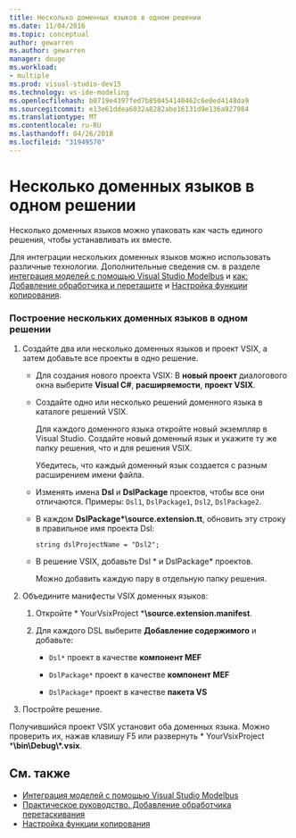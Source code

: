 ```yaml
---
title: Несколько доменных языков в одном решении
ms.date: 11/04/2016
ms.topic: conceptual
author: gewarren
ms.author: gewarren
manager: douge
ms.workload:
- multiple
ms.prod: visual-studio-dev15
ms.technology: vs-ide-modeling
ms.openlocfilehash: b0719e4397fed7b850454140462c6e0ed4148da9
ms.sourcegitcommit: e13e61ddea6032a8282abe16131d9e136a927984
ms.translationtype: MT
ms.contentlocale: ru-RU
ms.lasthandoff: 04/26/2018
ms.locfileid: "31949570"
---
```

# <a name="multiple-dsls-in-one-solution"></a>Несколько доменных языков в одном решении
Несколько доменных языков можно упаковать как часть единого решения, чтобы устанавливать их вместе.

 Для интеграции нескольких доменных языков можно использовать различные технологии. Дополнительные сведения см. в разделе [интеграция моделей с помощью Visual Studio Modelbus](../modeling/integrating-models-by-using-visual-studio-modelbus.md) и [как: Добавление обработчика и перетащите](../modeling/how-to-add-a-drag-and-drop-handler.md) и [Настройка функции копирования](../modeling/customizing-copy-behavior.md).

### <a name="to-build-more-than-one-dsl-in-the-same-solution"></a>Построение нескольких доменных языков в одном решении

1.  Создайте два или несколько доменных языков и проект VSIX, а затем добавьте все проекты в одно решение.

    -   Для создания нового проекта VSIX: В **новый проект** диалогового окна выберите **Visual C#**, **расширяемости**, **проект VSIX**.

    -   Создайте одно или несколько решений доменного языка в каталоге решений VSIX.

         Для каждого доменного языка откройте новый экземпляр в Visual Studio. Создайте новый доменный язык и укажите ту же папку решения, что и для решения VSIX.

         Убедитесь, что каждый доменный язык создается с разным расширением имени файла.

    -   Изменять имена **Dsl** и **DslPackage** проектов, чтобы все они отличаются. Примеры: `Dsl1`, `DslPackage1`, `Dsl2`, `DslPackage2`.

    -   В каждом **DslPackage\*\source.extension.tt**, обновить эту строку в правильное имя проекта Dsl:

         `string dslProjectName = "Dsl2";`

    -   В решение VSIX, добавьте Dsl * и DslPackage\* проектов.

         Можно добавить каждую пару в отдельную папку решения.

2.  Объедините манифесты VSIX доменных языков:

    1.  Откройте * YourVsixProject ***\source.extension.manifest**.

    2.  Для каждого DSL выберите **Добавление содержимого** и добавьте:

        -   `Dsl*` проект в качестве **компонент MEF**

        -   `DslPackage*` проект в качестве **компонент MEF**

        -   `DslPackage*` проект в качестве **пакета VS**

3.  Постройте решение.

 Получившийся проект VSIX установит оба доменных языка. Можно проверить их, нажав клавишу F5 или развернуть * YourVsixProject ***\bin\Debug\\\*.vsix**.

## <a name="see-also"></a>См. также

- [Интеграция моделей с помощью Visual Studio Modelbus](../modeling/integrating-models-by-using-visual-studio-modelbus.md)
- [Практическое руководство. Добавление обработчика перетаскивания](../modeling/how-to-add-a-drag-and-drop-handler.md)
- [Настройка функции копирования](../modeling/customizing-copy-behavior.md)